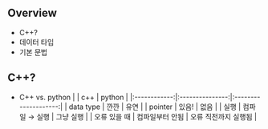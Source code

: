 ## Overview
- C++?
- 데이터 타입
- 기본 문법

## C++?
- C++ vs. python
|              |       c++       |        python        |
|:------------:|:---------------:|:--------------------:|
|   data type  |       깐깐       |         유연         |
|    pointer   |      있음!       |         없음         |
|     실행      |  컴파일 → 실행    |       그냥 실행      |
| 오류 있을 때   | 컴파일부터 안됨   | 오류 직전까지 실행됨    |